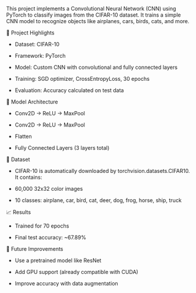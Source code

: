 This project implements a Convolutional Neural Network (CNN) using PyTorch to classify images from the CIFAR-10 dataset. It trains a simple CNN model to recognize objects like airplanes, cars, birds, cats, and more.

📌 Project Highlights
- Dataset: CIFAR-10

- Framework: PyTorch

- Model: Custom CNN with convolutional and fully connected layers

- Training: SGD optimizer, CrossEntropyLoss, 30 epochs

- Evaluation: Accuracy calculated on test data

🧠 Model Architecture
- Conv2D → ReLU → MaxPool

- Conv2D → ReLU → MaxPool

- Flatten

- Fully Connected Layers (3 layers total)

📁 Dataset
- CIFAR-10 is automatically downloaded by torchvision.datasets.CIFAR10. It contains:

- 60,000 32x32 color images

- 10 classes: airplane, car, bird, cat, deer, dog, frog, horse, ship, truck

📈 Results
- Trained for 70 epochs

- Final test accuracy: ~67.89%

🧊 Future Improvements
- Use a pretrained model like ResNet

- Add GPU support (already compatible with CUDA)

- Improve accuracy with data augmentation
